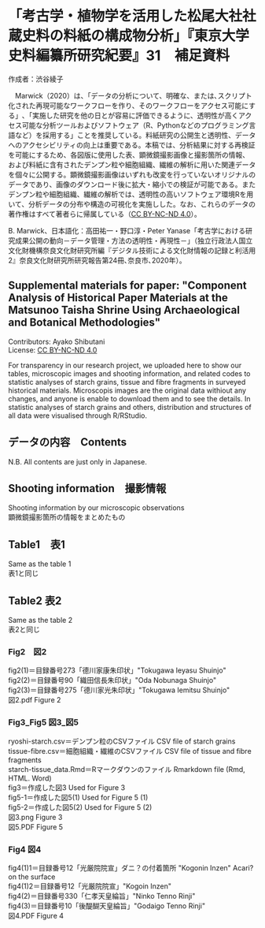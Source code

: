 # **「考古学・植物学を活用した松尾大社社蔵史料の料紙の構成物分析」『東京大学史料編纂所研究紀要』31　補足資料**

作成者：渋谷綾子  

　Marwick（2020）は、「データの分析について、明確な、または､スクリプト化された再現可能なワークフローを作り、そのワークフローをアクセス可能にする」､「実施した研究を他の日とが容易に評価できるように、透明性が高くアクセス可能な分析ツールおよびソフトウェア（R、Pythonなどのプログラミング言語など）を採用する」ことを推奨している。料紙研究の公開生と透明性、データへのアクセシビリティの向上は重要である。本稿では、分析結果に対する再検証を可能にするため、各図版に使用した表、顕微鏡撮影画像と撮影箇所の情報、および料紙に含有されたデンプン粒や細胞組織、繊維の解析に用いた関連データを個々に公開する。顕微鏡撮影画像はいずれも改変を行っていないオリジナルのデータであり、画像のダウンロード後に拡大・縮小での検証が可能である。またデンプン粒や細胞組織、繊維の解析では、透明性の高いソフトウェア環境Rを用いて、分析データの分布や構造の可視化を実施しした。なお、これらのデータの著作権はすべて著者らに帰属している（[CC BY-NC-ND 4.0](https://creativecommons.org/licenses/by-nc-nd/4.0/deed.ja)）。  

B. Marwick、日本語化：高田祐一・野口淳・Peter Yanase「考古学における研究成果公開の動向－データ管理・方法の透明性・再現性－」（独立行政法人国立文化財機構奈良文化財研究所編『デジタル技術による文化財情報の記録と利活用2』奈良文化財研究所研究報告第24冊､奈良市､2020年）。  
</p>

## **Supplemental materials for paper: "Component Analysis of Historical Paper Materials at the Matsunoo Taisha Shrine Using Archaeological and Botanical Methodologies"**

Contributors: Ayako Shibutani  
License: [CC BY-NC-ND 4.0](https://creativecommons.org/licenses/by-nc-nd/4.0/deed.en)  

For transparency in our research project, we uploaded here to show our tables, microscopic images and shooting information, and related codes to statistic analyses of starch grains, tissue and fibre fragments in surveyed historical materials. Microscopis images are the original data withiout any changes, and anyone is enable to download them and to see the details. In statistic analyses of starch grains and others, distribution and structures of all data were visualised through R/RStudio.  
</p>
</p>

## データの内容　Contents  

N.B. All contents are just only in Japanese.

## Shooting information　撮影情報  

Shooting information by our microscopic observations  
顕微鏡撮影箇所の情報をまとめたもの  

## Table1　表1

Same as the table 1  
表1と同じ

## Table2  表2

Same as the table 2  
表2と同じ

### Fig2　図2  

fig2(1)＝目録番号273「德川家康朱印状」"Tokugawa Ieyasu Shuinjo"  
fig2(2)＝目録番号90「織田信長朱印状」"Oda Nobunaga Shuinjo"  
fig2(3)＝目録番号275「德川家光朱印状」"Tokugawa Iemitsu Shuinjo"  
図2.pdf  Figure 2  

### Fig3_Fig5  図3_図5

ryoshi-starch.csv＝デンプン粒のCSVファイル  CSV file of starch grains  
tissue-fibre.csv＝細胞組織・繊維のCSVファイル  CSV file of tissue and fibre fragments  
starch-tissue_data.Rmd＝Rマークダウンのファイル  Rmarkdown file (Rmd, HTML. Word)  
fig3＝作成した図3  Used for Figure 3  
fig5-1＝作成した図5(1)  Used for Figure 5 (1)  
fig5-2＝作成した図5(2)  Used for Figure 5 (2)  
図3.png  Figure 3  
図5.PDF  Figure 5  

### Fig4  図4  

fig4(1)1＝目録番号12「光厳院院宣」ダニ？の付着箇所 "Kogonin Inzen" Acari? on the surface  
fig4(1)2＝目録番号12「光厳院院宣」"Kogoin Inzen"  
fig4(2)＝目録番号330「仁孝天皇綸旨」"Ninko Tenno Rinji"  
fig4(3)＝目録番号10「後醍醐天皇綸旨」"Godaigo Tenno Rinji"  
図4.PDF  Figure 4
